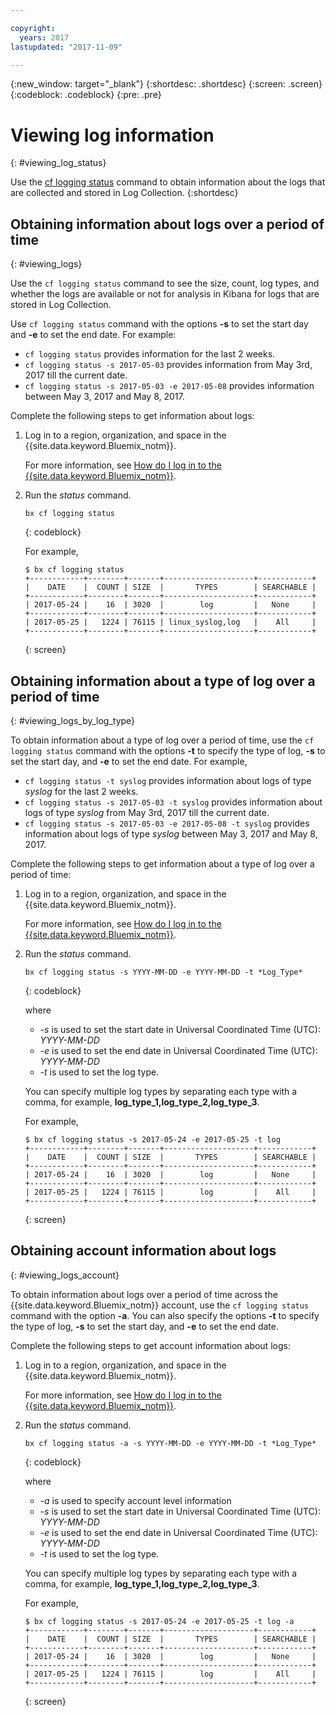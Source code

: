 ```yaml
---

copyright:
  years: 2017
lastupdated: "2017-11-09"

---
```


{:new_window: target="_blank"}
{:shortdesc: .shortdesc}
{:screen: .screen}
{:codeblock: .codeblock}
{:pre: .pre}

# Viewing log information
{: #viewing_log_status}

Use the [cf logging status](/docs/services/CloudLogAnalysis/reference/logging_cli.html#status) command to obtain information about the logs that are collected and stored in Log Collection.
{:shortdesc}

## Obtaining information about logs over a period of time
{: #viewing_logs}

Use the `cf logging status` command to see the size, count, log types, and whether the logs are available or not for analysis in Kibana for logs that are stored in Log Collection. 

Use `cf logging status` command with the options **-s** to set the start day and **-e** to set the end date. For example:

* `cf logging status` provides information for the last 2 weeks.
* `cf logging status -s 2017-05-03` provides information from May 3rd, 2017 till the current date.
* `cf logging status -s 2017-05-03 -e 2017-05-08` provides information between May 3, 2017 and May 8, 2017. 

Complete the following steps to get information about logs:

1. Log in to a region, organization, and space in the {{site.data.keyword.Bluemix_notm}}. 

    For more information, see [How do I log in to the {{site.data.keyword.Bluemix_notm}}](/docs/services/CloudLogAnalysis/qa/cli_qa.html#login).
    
2. Run the *status* command.

    ```
    bx cf logging status
    ```
    {: codeblock}
    
    For example,
    
    ```
    $ bx cf logging status
    +------------+--------+-------+--------------------+------------+
    |    DATE    |  COUNT | SIZE  |       TYPES        | SEARCHABLE |
    +------------+--------+-------+--------------------+------------+
    | 2017-05-24 |    16  | 3020  |        log         |   None     |
    +------------+--------+-------+--------------------+------------+
    | 2017-05-25 |   1224 | 76115 | linux_syslog,log   |    All     |
    +------------+--------+-------+--------------------+------------+
    ```
    {: screen}


## Obtaining information about a type of log over a period of time
{: #viewing_logs_by_log_type}

To obtain information about a type of log over a period of time, use the `cf logging status` command with the options **-t** to specify the type of log, **-s** to set the start day, and **-e** to set the end date. For example,

* `cf logging status -t syslog` provides information about logs of type *syslog* for the last 2 weeks.
* `cf logging status -s 2017-05-03 -t syslog` provides information about logs of type *syslog* from May 3rd, 2017 till the current date.
* `cf logging status -s 2017-05-03 -e 2017-05-08 -t syslog` provides information about logs of type *syslog* between May 3, 2017 and May 8, 2017. 

Complete the following steps to get information about a type of log over a period of time:

1. Log in to a region, organization, and space in the {{site.data.keyword.Bluemix_notm}}. 

    For more information, see [How do I log in to the {{site.data.keyword.Bluemix_notm}}](/docs/services/CloudLogAnalysis/qa/cli_qa.html#login).
    
2. Run the *status* command.

    ```
    bx cf logging status -s YYYY-MM-DD -e YYYY-MM-DD -t *Log_Type*
    ```
    {: codeblock}
    
    where
    
    * *-s* is used to set the start date in Universal Coordinated Time (UTC): *YYYY-MM-DD*
    * *-e* is used to set the end date in Universal Coordinated Time (UTC): *YYYY-MM-DD*
    * *-t* is used to set the log type.
    
    You can specify multiple log types by separating each type with a comma, for example, **log_type_1,log_type_2,log_type_3**. 
    
    For example,
    
    ```
    $ bx cf logging status -s 2017-05-24 -e 2017-05-25 -t log
    +------------+--------+-------+--------------------+------------+
    |    DATE    |  COUNT | SIZE  |       TYPES        | SEARCHABLE |
    +------------+--------+-------+--------------------+------------+
    | 2017-05-24 |    16  | 3020  |        log         |   None     |
    +------------+--------+-------+--------------------+------------+
    | 2017-05-25 |   1224 | 76115 |        log         |    All     |
    +------------+--------+-------+--------------------+------------+
    ```
    {: screen}



## Obtaining account information about logs
{: #viewing_logs_account}

To obtain information about logs over a period of time across the {{site.data.keyword.Bluemix_notm}} account, use the `cf logging status` command with the option **-a**. You can also specify the options **-t** to specify the type of log, **-s** to set the start day, and **-e** to set the end date. 

Complete the following steps to get account information about logs:

1. Log in to a region, organization, and space in the {{site.data.keyword.Bluemix_notm}}. 

    For more information, see [How do I log in to the {{site.data.keyword.Bluemix_notm}}](/docs/services/CloudLogAnalysis/qa/cli_qa.html#login).
    
2. Run the *status* command.

    ```
    bx cf logging status -a -s YYYY-MM-DD -e YYYY-MM-DD -t *Log_Type*
    ```
    {: codeblock}
    
    where
    
    * *-a* is used to specify account level information
    * *-s* is used to set the start date in Universal Coordinated Time (UTC): *YYYY-MM-DD*
    * *-e* is used to set the end date in Universal Coordinated Time (UTC): *YYYY-MM-DD*
    * *-t* is used to set the log type.
    

    You can specify multiple log types by separating each type with a comma, for example, **log_type_1,log_type_2,log_type_3**. 
 
    For example,
    
    ```
    $ bx cf logging status -s 2017-05-24 -e 2017-05-25 -t log -a
    +------------+--------+-------+--------------------+------------+
    |    DATE    |  COUNT | SIZE  |       TYPES        | SEARCHABLE |
    +------------+--------+-------+--------------------+------------+
    | 2017-05-24 |    16  | 3020  |        log         |   None     |
    +------------+--------+-------+--------------------+------------+
    | 2017-05-25 |   1224 | 76115 |        log         |    All     |
    +------------+--------+-------+--------------------+------------+
    ```
    {: screen}









